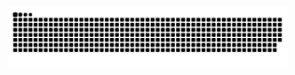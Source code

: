 ![Snake animation - cool](https://github.com/joseandrepereira/joseandrepereira/blob/output/cool.svg)
